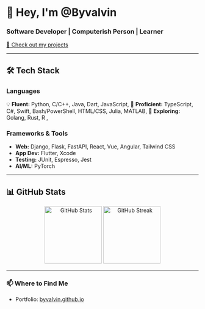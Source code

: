 # 👋 Hey, I'm @Byvalvin  

### **Software Developer | Computerish Person | Learner**  

[🚀 Check out my projects](https://byvalvin.github.io/otherProjects)  

---

## 🛠️ Tech Stack  

### **Languages**  
💡 **Fluent:** Python, C/C++, Java, Dart, JavaScript,
📌 **Proficient:** TypeScript, C#, Swift, Bash/PowerShell, HTML/CSS, Julia, MATLAB,
🌱 **Exploring:** Golang, Rust, R ,

### **Frameworks & Tools**  
- **Web:** Django, Flask, FastAPI, React, Vue, Angular, Tailwind CSS  
- **App Dev:** Flutter, Xcode  
- **Testing:** JUnit, Espresso, Jest
- **AI/ML:** PyTorch  

---

## 📊 GitHub Stats  

<p align="center">
  <img src="https://github-readme-stats.vercel.app/api?username=Byvalvin&show_icons=true&theme=github_dark&hide_border=true" height="150" alt="GitHub Stats">
  <img src="https://github-readme-streak-stats.herokuapp.com/?user=Byvalvin&theme=github-dark&hide_border=true" height="150" alt="GitHub Streak">
</p>

---

### 📫 Where to Find Me  
- Portfolio: [byvalvin.github.io](https://byvalvin.github.io)  

